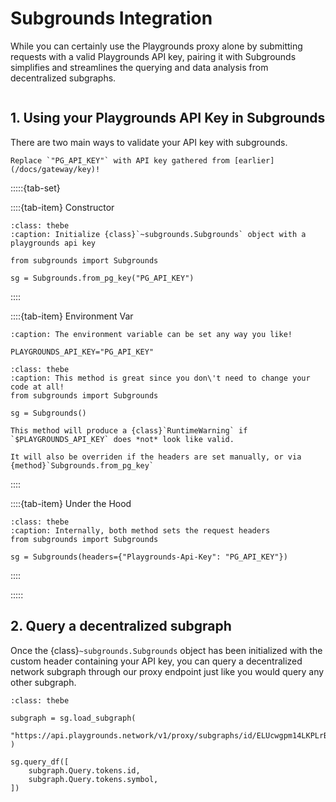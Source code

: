 # Subgrounds Integration
While you can certainly use the Playgrounds proxy alone by submitting requests with a valid Playgrounds API key, pairing it with Subgrounds simplifies and streamlines the querying and data analysis from decentralized subgraphs.

```{thebe-button}
```

## 1. Using your Playgrounds API Key in Subgrounds

There are two main ways to validate your API key with subgrounds.

```{note}
Replace `"PG_API_KEY"` with API key gathered from [earlier](/docs/gateway/key)!
```

:::::{tab-set}

::::{tab-item} Constructor
```{code-block} python
:class: thebe
:caption: Initialize {class}`~subgrounds.Subgrounds` object with a playgrounds api key

from subgrounds import Subgrounds

sg = Subgrounds.from_pg_key("PG_API_KEY")
```
::::

::::{tab-item} Environment Var
```{code-block} bash
:caption: The environment variable can be set any way you like!

PLAYGROUNDS_API_KEY="PG_API_KEY"
```

```{code-block} python
:class: thebe
:caption: This method is great since you don\'t need to change your code at all!
from subgrounds import Subgrounds

sg = Subgrounds()
```
```{warning}
This method will produce a {class}`RuntimeWarning` if `$PLAYGROUNDS_API_KEY` does *not* look like valid.

It will also be overriden if the headers are set manually, or via {method}`Subgrounds.from_pg_key`
```
::::

::::{tab-item} Under the Hood
```{code-block} python
:class: thebe
:caption: Internally, both method sets the request headers
from subgrounds import Subgrounds

sg = Subgrounds(headers={"Playgrounds-Api-Key": "PG_API_KEY"})
```
::::

:::::

## 2. Query a decentralized subgraph
Once the {class}`~subgrounds.Subgrounds` object has been initialized with the custom header containing your API key, you can query a decentralized network subgraph through our proxy endpoint just like you would query any other subgraph. 

```{code-block} python
:class: thebe

subgraph = sg.load_subgraph(
    "https://api.playgrounds.network/v1/proxy/subgraphs/id/ELUcwgpm14LKPLrBRuVvPvNKHQ9HvwmtKgKSH6123cr7"
)

sg.query_df([
    subgraph.Query.tokens.id,
    subgraph.Query.tokens.symbol,
])
```

